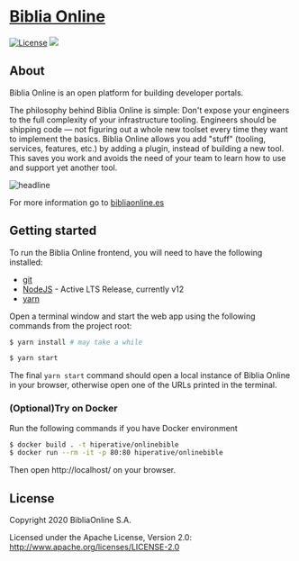 # [Biblia Online](https://bibliaonline.es)

[![License](https://img.shields.io/badge/License-Apache%202.0-blue.svg)](https://opensource.org/licenses/Apache-2.0)
![](https://github.com/hiperative/onlinebible/workflows/Frontend%20CI/badge.svg)

## About

Biblia Online is an open platform for building developer portals.

The philosophy behind Biblia Online is simple: Don't expose your engineers to the full complexity of your infrastructure tooling. Engineers should be shipping code — not figuring out a whole new toolset every time they want to implement the basics. Biblia Online allows you add "stuff" (tooling, services, features, etc.) by adding a plugin, instead of building a new tool. This saves you work and avoids the need of your team to learn how to use and support yet another tool.

![headline](headline.png)

For more information go to [bibliaonline.es](https://bibliaonline.es)

## Getting started

To run the Biblia Online frontend, you will need to have the following installed:

- [git](https://git-scm.com/book/en/v2/Getting-Started-Installing-Git)
- [NodeJS](https://nodejs.org/en/download/) - Active LTS Release, currently v12
- [yarn](https://classic.yarnpkg.com/en/docs/install)

Open a terminal window and start the web app using the following commands from the project root:

```bash
$ yarn install # may take a while

$ yarn start
```

The final `yarn start` command should open a local instance of Biblia Online in your browser, otherwise open one of the URLs printed in the terminal.

### (Optional)Try on Docker

Run the following commands if you have Docker environment

```bash
$ docker build . -t hiperative/onlinebible
$ docker run --rm -it -p 80:80 hiperative/onlinebible
```

Then open http://localhost/ on your browser.

## License

Copyright 2020 BibliaOnline S.A.

Licensed under the Apache License, Version 2.0: http://www.apache.org/licenses/LICENSE-2.0
